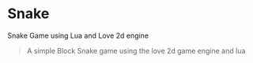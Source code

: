 # Snake
Snake Game using Lua and Love 2d engine
> A simple Block Snake game using the love 2d game engine and lua
